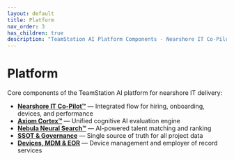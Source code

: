 ```yaml
---
layout: default
title: Platform
nav_order: 3
has_children: true
description: "TeamStation AI Platform Components - Nearshore IT Co-Pilot, Axiom Cortex, Nebula Neural Search, and more"
---
```


# Platform

Core components of the TeamStation AI platform for nearshore IT delivery:

- **[Nearshore IT Co-Pilot™](nearshore-it-co-pilot.md)** — Integrated flow for hiring, onboarding, devices, and performance
- **[Axiom Cortex™](axiom-cortex.md)** — Unified cognitive AI evaluation engine  
- **[Nebula Neural Search™](nebula-neural-search.md)** — AI-powered talent matching and ranking
- **[SSOT & Governance](ssot-governance.md)** — Single source of truth for all project data
- **[Devices, MDM & EOR](devices-mdm-eor.md)** — Device management and employer of record services